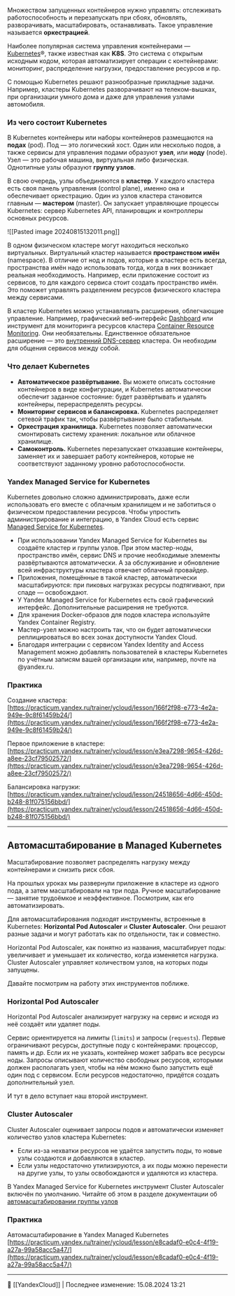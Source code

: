 Множеством запущенных контейнеров нужно управлять: отслеживать работоспособность и перезапускать при сбоях, обновлять, разворачивать, масштабировать, останавливать. Такое управление называется **оркестрацией**.

Наиболее популярная система управления контейнерами — [Kubernetes](https://kubernetes.io/)®, также известная как **K8S**. Это система с открытым исходным кодом, которая автоматизирует операции с контейнерами: мониторинг, распределение нагрузки, предоставление ресурсов и пр.

С помощью Kubernetes решают разнообразные прикладные задачи. Например, кластеры Kubernetes разворачивают на телеком-вышках, при организации умного дома и даже для управления узлами автомобиля.

### Из чего состоит Kubernetes

В Kubernetes контейнеры или наборы контейнеров размещаются на **подах** (pod). Под — это логический хост. Один или несколько подов, а также сервисы для управления подами образуют **узел**, или **ноду** (node). Узел — это рабочая машина, виртуальная либо физическая. Однотипные узлы образуют **группу узлов**.

В свою очередь, узлы объединяются в **кластер**. У каждого кластера есть своя панель управления (control plane), именно она и обеспечивает оркестрацию. Один из узлов кластера становится главным — **мастером** (master). Он запускает управляющие процессы Kubernetes: сервер Kubernetes API, планировщик и контроллеры основных ресурсов.

![[Pasted image 20240815132011.png]]

В одном физическом кластере могут находиться несколько виртуальных. Виртуальный кластер называется **пространством имён** (namespace). В отличие от нод и подов, которые в кластере есть всегда, пространства имён надо использовать тогда, когда в них возникает реальная необходимость. Например, если приложение состоит из сервисов, то для каждого сервиса стоит создать пространство имён. Это поможет управлять разделением ресурсов физического кластера между сервисами.

В кластер Kubernetes можно устанавливать расширения, облегчающие управление. Например, графический веб-интерфейс [Dashboard](https://kubernetes.io/docs/tasks/access-application-cluster/web-ui-dashboard/) или инструмент для мониторинга ресурсов кластера [Container Resource Monitoring](https://kubernetes.io/docs/tasks/debug-application-cluster/resource-usage-monitoring/). Они необязательны. Единственное обязательное расширение — это [внутренний DNS-сервер](https://kubernetes.io/docs/concepts/services-networking/dns-pod-service/) кластера. Он необходим для общения сервисов между собой.

### Что делает Kubernetes

- **Автоматическое развёртывание.** Вы можете описать состояние контейнеров в виде конфигурации, и Kubernetes автоматически обеспечит заданное состояние: будет развёртывать и удалять контейнеры, перераспределять ресурсы.
- **Мониторинг сервисов и балансировка.** Kubernetes распределяет сетевой трафик так, чтобы развёртывание было стабильным.
- **Оркестрация хранилища.** Kubernetes позволяет автоматически смонтировать систему хранения: локальное или облачное хранилище.
- **Самоконтроль.** Kubernetes перезапускает отказавшие контейнеры, заменяет их и завершает работу контейнеров, которые не соответствуют заданному уровню работоспособности.

### Yandex Managed Service for Kubernetes

Kubernetes довольно сложно администрировать, даже если использовать его вместе с облачным хранилищем и не заботиться о физическом предоставлении ресурсов. Чтобы упростить администрирование и интеграцию, в Yandex Cloud есть сервис [Managed Service for Kubernetes](https://cloud.yandex.ru/docs/managed-kubernetes/).

- При использовании Yandex Managed Service for Kubernetes вы создаёте кластер и группы узлов. При этом мастер-ноды, пространство имён, сервис DNS и прочие необходимые элементы развёртываются автоматически. А за обслуживание и обновление всей инфраструктуры кластера отвечает облачный провайдер.
- Приложения, помещённые в такой кластер, автоматически масштабируются: при пиковых нагрузках ресурсы подтягивают, при спаде — освобождают.
- У Yandex Managed Service for Kubernetes есть свой графический интерфейс. Дополнительные расширения не требуются.
- Для хранения Docker-образов для подов кластера используйте Yandex Container Registry.
- Мастер-узел можно настроить так, что он будет автоматически реплицироваться во всех зонах доступности Yandex Cloud.
- Благодаря интеграции с сервисом Yandex Identity and Access Management можно добавлять пользователей в кластеры Kubernetes по учётным записям вашей организации или, например, почте на @yandex.ru.

### Практика

Создание кластера: [https://practicum.yandex.ru/trainer/ycloud/lesson/166f2f98-e773-4e2a-949e-9c8f61459b24/](https://practicum.yandex.ru/trainer/ycloud/lesson/166f2f98-e773-4e2a-949e-9c8f61459b24/)

Первое приложение в кластере: [https://practicum.yandex.ru/trainer/ycloud/lesson/e3ea7298-9654-426d-a8ee-23cf79502572/](https://practicum.yandex.ru/trainer/ycloud/lesson/e3ea7298-9654-426d-a8ee-23cf79502572/)

Балансировка нагрузки: [https://practicum.yandex.ru/trainer/ycloud/lesson/24518656-4d66-450d-b248-81f075156bbd/](https://practicum.yandex.ru/trainer/ycloud/lesson/24518656-4d66-450d-b248-81f075156bbd/)

----
## Автомасштабирование в Managed Kubernetes

Масштабирование позволяет распределять нагрузку между контейнерами и снизить риск сбоя.

На прошлых уроках мы развернули приложение в кластере из одного пода, а затем масштабировали на три пода. Ручное масштабирование — занятие трудоёмкое и неэффективное. Посмотрим, как его автоматизировать.

Для автомасштабирования подходят инструменты, встроенные в Kubernetes: **Horizontal Pod Autoscaler** и **Cluster Autoscaler**. Они решают разные задачи и могут работать как по отдельности, так и совместно.

Horizontal Pod Autoscaler, как понятно из названия, масштабирует поды: увеличивает и уменьшает их количество, когда изменяется нагрузка. Cluster Autoscaler управляет количеством узлов, на которых поды запущены.

Давайте посмотрим на работу этих инструментов поближе.

### Horizontal Pod Autoscaler

Horizontal Pod Autoscaler анализирует нагрузку на сервис и исходя из неё создаёт или удаляет поды.

Сервис ориентируется на лимиты (`limits`) и запросы (`requests`). Первые ограничивают ресурсы, доступные поду с контейнерами: процессор, память и др. Если их не указать, контейнер может забрать все ресурсы ноды. Запросы описывают количество свободных ресурсов, которыми должен располагать узел, чтобы на нём можно было запустить ещё один под с сервисом. Если ресурсов недостаточно, придётся создать дополнительный узел.

И тут в дело вступает наш второй инструмент.

### Cluster Autoscaler

Cluster Autoscaler оценивает запросы подов и автоматически изменяет количество узлов кластера Kubernetes:

- Если из-за нехватки ресурсов не удаётся запустить поды, то новые узлы создаются и добавляются в кластер.
- Если узлы недостаточно утилизируются, а их поды можно перенести на другие узлы, то узлы освобождаются и удаляются из кластера.

В Yandex Managed Service for Kubernetes инструмент Cluster Autoscaler включён по умолчанию. Читайте об этом в разделе документации об [автомасштабировании группы узлов](https://cloud.yandex.ru/docs/managed-kubernetes/concepts/node-group/cluster-autoscaler)

### Практика

Автомасштабирование в Yandex Managed Kubernetes [https://practicum.yandex.ru/trainer/ycloud/lesson/e8cadaf0-e0c4-4f19-a27a-99a58acc5a47/](https://practicum.yandex.ru/trainer/ycloud/lesson/e8cadaf0-e0c4-4f19-a27a-99a58acc5a47/)

----
📂 [[YandexCloud]] | Последнее изменение: 15.08.2024 13:21